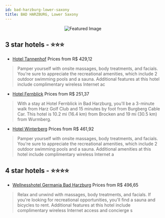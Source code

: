 ```yaml
---
id: bad-harzburg-lower-saxony
title: BAD HARZBURG, Lower Saxony
---
```


<center><img src="https://i.travelapi.com/hotels/36000000/35310000/35305200/35305178/3bbde1fd_z.jpg" alt="Featured Image" /></center>


##  3 star hotels - ⭐️⭐️⭐️

-    [Hotel Tannenhof](https://us.hurb.com/hotels/bad-harzburg/hotel-tannenhof-JNP-JP416606?cmp=18055) Prices from R$ 429,12
   > Pamper yourself with onsite massages, body treatments, and facials. You're sure to appreciate the recreational amenities, which include 2 outdoor swimming pools and a sauna. Additional features at this hotel include complimentary wireless Internet ac
-    [Hotel Fernblick](https://us.hurb.com/hotels/bad-harzburg/hotel-fernblick-JNP-JP686960?cmp=18055) Prices from R$ 251,37
   > With a stay at Hotel Fernblick in Bad Harzburg, you'll be a 3-minute walk from Harz Golf Club and 15 minutes by foot from Burgberg Cable Car. This hotel is 10.2 mi (16.4 km) from Brocken and 19 mi (30.5 km) from Wurmberg.
-    [Hotel Winterberg](https://us.hurb.com/hotels/bad-harzburg/hotel-winterberg-JNP-JP313694?cmp=18055) Prices from R$ 461,92
   > Pamper yourself with onsite massages, body treatments, and facials. You're sure to appreciate the recreational amenities, which include 2 outdoor swimming pools and a sauna. Additional amenities at this hotel include complimentary wireless Internet a

##  4 star hotels - ⭐️⭐️⭐️⭐️

-    [Wellnesshotel Germania Bad Harzburg](https://us.hurb.com/hotels/bad-harzburg/wellnesshotel-germania-bad-harzburg-JNP-JP797609?cmp=18055) Prices from R$ 496,65
   > Relax and unwind with massages, body treatments, and facials. If you're looking for recreational opportunities, you'll find a sauna and bicycles to rent. Additional features at this hotel include complimentary wireless Internet access and concierge s
